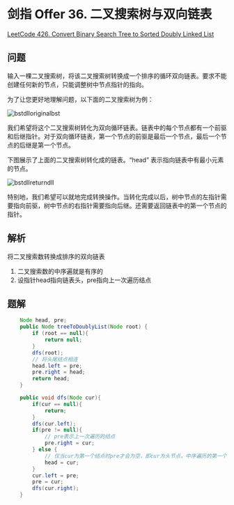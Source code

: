 # 剑指 Offer 36. 二叉搜索树与双向链表

[LeetCode 426. Convert Binary Search Tree to Sorted Doubly Linked List](https://leetcode.com/problems/convert-binary-search-tree-to-sorted-doubly-linked-list/)

## 问题

输入一棵二叉搜索树，将该二叉搜索树转换成一个排序的循环双向链表。要求不能创建任何新的节点，只能调整树中节点指针的指向。

为了让您更好地理解问题，以下面的二叉搜索树为例：

![bstdlloriginalbst](https://assets.leetcode.com/uploads/2018/10/12/bstdlloriginalbst.png)

我们希望将这个二叉搜索树转化为双向循环链表。链表中的每个节点都有一个前驱和后继指针。对于双向循环链表，第一个节点的前驱是最后一个节点，最后一个节点的后继是第一个节点。

下图展示了上面的二叉搜索树转化成的链表。“head” 表示指向链表中有最小元素的节点。

![bstdllreturndll](https://assets.leetcode.com/uploads/2018/10/12/bstdllreturndll.png)

特别地，我们希望可以就地完成转换操作。当转化完成以后，树中节点的左指针需要指向前驱，树中节点的右指针需要指向后继。还需要返回链表中的第一个节点的指针。

## 解析

将二叉搜索数转换成排序的双向链表

1. 二叉搜索数的中序遍就是有序的
2. 设指针head指向链表头，pre指向上一次遍历结点

## 题解

```java
    Node head, pre;
    public Node treeToDoublyList(Node root) {
        if (root == null){
            return null;
        }
        dfs(root);
        // 将头尾结点相连
        head.left = pre;
        pre.right = head;
        return head;
    }

    public void dfs(Node cur){
        if(cur == null){
            return;
        }
        dfs(cur.left);
        if(pre != null){
            // pre表示上一次遍历的结点
            pre.right = cur;
        } else {
            // 仅当cur为第一个结点时pre才会为空，即cur为头节点，中序遍历的第一个结点
            head = cur;
        }
        cur.left = pre;
        pre = cur;
        dfs(cur.right);
    }
```

